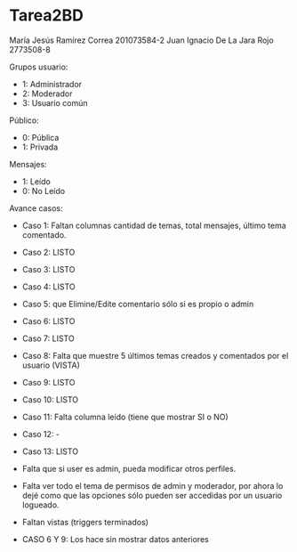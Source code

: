 Tarea2BD
========

María Jesús Ramírez Correa 201073584-2
Juan Ignacio De La Jara Rojo 2773508-8


Grupos usuario:
- 1: Administrador
- 2: Moderador
- 3: Usuario común

Público:
- 0: Pública
- 1: Privada

Mensajes:
- 1: Leído
- 0: No Leído

Avance casos:

- Caso 1: Faltan columnas cantidad de temas, total mensajes, último tema comentado.
- Caso 2: LISTO
- Caso 3: LISTO
- Caso 4: LISTO
- Caso 5: que Elimine/Edite comentario sólo si es propio o admin
- Caso 6: LISTO
- Caso 7: LISTO
- Caso 8: Falta que muestre 5 últimos temas creados y comentados por el usuario (VISTA)
- Caso 9: LISTO
- Caso 10: LISTO
- Caso 11: Falta columna leído (tiene que mostrar SI o NO)
- Caso 12: -
- Caso 13: LISTO

- Falta que si user es admin, pueda modificar otros perfiles.

- Falta ver todo el tema de permisos de admin y moderador, por ahora lo dejé como que las opciones sólo pueden ser accedidas por un
usuario logueado.

- Faltan vistas (triggers terminados)

- CASO 6 Y 9: Los hace sin mostrar datos anteriores


